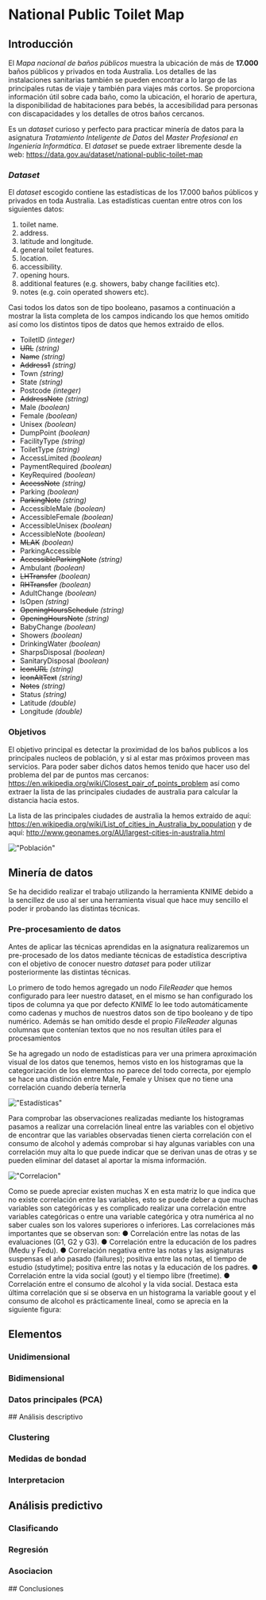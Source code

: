 # National Public Toilet Map

## Introducción

El *Mapa nacional de baños públicos* muestra la ubicación de más de **17.000** baños públicos y privados en toda Australia. Los detalles de las instalaciones sanitarias también se pueden encontrar a lo largo de las principales rutas de viaje y también para viajes más cortos. Se proporciona información útil sobre cada baño, como la ubicación, el horario de apertura, la disponibilidad de habitaciones para bebés, la accesibilidad para personas con discapacidades y los detalles de otros baños cercanos.

Es un *dataset* curioso y perfecto para practicar minería de datos para la asignatura *Tratamiento Inteligente de Datos* del *Master Profesional en Ingeniería Informática*. El *dataset* se puede extraer libremente desde la web: https://data.gov.au/dataset/national-public-toilet-map

### *Dataset*

El *dataset* escogido contiene las estadísticas de los 17.000 baños públicos y privados en toda Australia. Las estadísticas cuentan entre otros con los siguientes datos:

1. toilet name.
2. address.
3. latitude and longitude.
4. general toilet features.
5. location.
6. accessibility.
7. opening hours.
8. additional features (e.g. showers, baby change facilities etc).
9. notes (e.g. coin operated showers etc).

Casi todos los datos son de tipo booleano, pasamos a continuación a mostrar la lista completa de los campos indicando los que hemos omitido así como los distintos tipos de datos que hemos extraido de ellos.

- ToiletID *(integer)*
- ~~URL~~ *(string)*
- ~~Name~~ *(string)*
- ~~Address1~~ *(string)*
- Town *(string)*
- State *(string)*
- Postcode *(integer)*
- ~~AddressNote~~ *(string)*
- Male *(boolean)*
- Female *(boolean)*
- Unisex *(boolean)*
- DumpPoint *(boolean)*
- FacilityType *(string)*
- ToiletType  *(string)*
- AccessLimited *(boolean)*
- PaymentRequired *(boolean)*
- KeyRequired *(boolean)*
- ~~AccessNote~~ *(string)*
- Parking *(boolean)*
- ~~ParkingNote~~ *(string)*
- AccessibleMale *(boolean)*
- AccessibleFemale *(boolean)*
- AccessibleUnisex *(boolean)*
- AccessibleNote *(boolean)*
- ~~MLAK~~ *(boolean)*
- ParkingAccessible
- ~~AccessibleParkingNote~~ *(string)*
- Ambulant *(boolean)*
- ~~LHTransfer~~ *(boolean)*
- ~~RHTransfer~~ *(boolean)*
- AdultChange *(boolean)*
- IsOpen *(string)*
- ~~OpeningHoursSchedule~~ *(string)*
- ~~OpeningHoursNote~~ *(string)*
- BabyChange *(boolean)*
- Showers *(boolean)*
- DrinkingWater *(boolean)*
- SharpsDisposal *(boolean)*
- SanitaryDisposal *(boolean)*
- ~~IconURL~~ *(string)*
- ~~IconAltText~~ *(string)*
- ~~Notes~~ *(string)*
- Status *(string)*
- Latitude *(double)*
- Longitude *(double)*

### Objetivos

El objetivo principal es detectar la proximidad de los baños publicos a los principales nucleos de población, y si al estar mas próximos proveen mas servicios. Para poder saber dichos datos hemos tenido que hacer uso del problema del par de puntos mas cercanos: https://en.wikipedia.org/wiki/Closest_pair_of_points_problem así como extraer la lista de las principales ciudades de australia para calcular la distancia hacia estos.

La lista de las principales ciudades de australia la hemos extraido de aquí: https://en.wikipedia.org/wiki/List_of_cities_in_Australia_by_population y de aquí: http://www.geonames.org/AU/largest-cities-in-australia.html

!["Población"](images/population.png)


## Minería de datos

Se ha decidido realizar el trabajo utilizando la herramienta KNIME debido a la sencillez de uso al ser una herramienta visual que hace muy sencillo el poder ir probando las distintas técnicas.

### Pre-procesamiento de datos

Antes de aplicar las técnicas aprendidas en la asignatura realizaremos un pre-procesado de los datos mediante técnicas de estadística descriptiva con el objetivo de conocer nuestro *dataset* para poder utilizar posteriormente las distintas técnicas.

Lo primero de todo hemos agregado un nodo *FileReader* que hemos configurado para leer nuestro dataset, en el mismo se han configurado los tipos de columna ya que por defecto *KNIME* lo lee todo automáticamente como cadenas y muchos de nuestros datos son de tipo booleano y de tipo numérico. Además se han omitido desde el propio *FileReader* algunas columnas que contenían textos que no nos resultan útiles para el procesamientos

Se ha agregado un nodo de estadísticas para ver una primera aproximación visual de los datos que tenemos, hemos visto en los histogramas que la categorización de los elementos no parece del todo correcta, por ejemplo se hace una distinción entre Male, Female y Unisex que no tiene una correlación cuando debería ternerla

!["Estadísticas"](images/statistics_numeric.png)

Para comprobar las observaciones realizadas mediante los histogramas pasamos a realizar una correlación lineal entre las variables con el objetivo de encontrar que las variables observadas tienen cierta correlación con el consumo de alcohol y además comprobar si hay algunas variables con una correlación muy alta lo que puede indicar que se derivan unas de otras y se pueden eliminar del dataset al aportar la misma información.

!["Correlacion"](images/correlation.png)

Como se puede apreciar existen muchas X en esta matriz lo que indica que no existe correlación entre las variables, esto se puede deber a que muchas variables son categóricas y es complicado realizar una correlación entre variables categóricas o entre una variable categórica y otra numérica al no saber cuales son los valores superiores o inferiores.
Las correlaciones más importantes que se observan son:
● Correlación entre las notas de las evaluaciones (G1, G2 y G3).
● Correlación entre la educación de los padres (Medu y Fedu).
● Correlación negativa entre las notas y las asignaturas suspensas el año pasado (failures);
positiva entre las notas, el tiempo de estudio (studytime); positiva entre las notas y la
educación de los padres.
● Correlación entre la vida social (gout) y el tiempo libre (freetime).
● Correlación entre el consumo de alcohol y la vida social.
Destaca esta última correlación que si se observa en un histograma la variable goout y el consumo de alcohol es prácticamente lineal, como se aprecia en la siguiente figura:


## Elementos


### Unidimensional

### Bidimensional

### Datos principales (PCA)



## Análisis descriptivo

### Clustering

### Medidas de bondad

### Interpretacion




## Análisis predictivo

### Clasificando

### Regresión

### Asociacion


## Conclusiones





